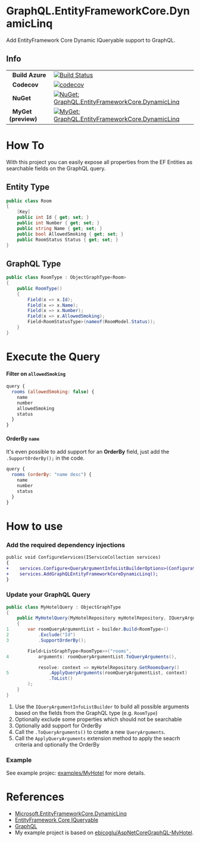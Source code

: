 # GraphQL.EntityFrameworkCore.DynamicLinq

Add EntityFramework Core Dynamic IQueryable support to GraphQL.

## Info
| | |
|-|-|
| &nbsp;&nbsp;**Build Azure** | [![Build Status](https://dev.azure.com/stef/GraphQL.EntityFrameworkCore.DynamicLinq/_apis/build/status/StefH.GraphQL.EntityFrameworkCore.DynamicLinq)](https://dev.azure.com/stef/GraphQL.EntityFrameworkCore.DynamicLinq/_build/latest?definitionId=26) |
| &nbsp;&nbsp;**Codecov** | [![codecov](https://codecov.io/gh/StefH/GraphQL.EntityFrameworkCore.DynamicLinq/branch/master/graph/badge.svg)](https://codecov.io/gh/StefH/GraphQL.EntityFrameworkCore.DynamicLinq) |
| &nbsp;&nbsp;**NuGet** | [![NuGet: GraphQL.EntityFrameworkCore.DynamicLinq](https://buildstats.info/nuget/GraphQL.EntityFrameworkCore.DynamicLinq)](https://www.nuget.org/packages/GraphQL.EntityFrameworkCore.DynamicLinq)
| &nbsp;&nbsp;**MyGet (preview)** | [![MyGet: GraphQL.EntityFrameworkCore.DynamicLinq](https://buildstats.info/myget/graphql_entityframeworkcore_dynamiclinq/GraphQL.EntityFrameworkCore.DynamicLinq)](https://www.myget.org/feed/graphql_entityframeworkcore_dynamiclinq/package/nuget/GraphQL.EntityFrameworkCore.DynamicLinq) |


# How To

With this project you can easily expose all properties from the EF Entities as searchable fields on the GraphQL query.

## Entity Type

``` c#
public class Room
{
    [Key]
    public int Id { get; set; }
    public int Number { get; set; }
    public string Name { get; set; }
    public bool AllowedSmoking { get; set; }
    public RoomStatus Status { get; set; }
}
```

## GraphQL Type

``` c#
public class RoomType : ObjectGraphType<Room>
{
    public RoomType()
    {
        Field(x => x.Id);
        Field(x => x.Name);
        Field(x => x.Number);
        Field(x => x.AllowedSmoking);
        Field<RoomStatusType>(nameof(RoomModel.Status));
    }
}
```

# Execute the Query

#### Filter on `allowedSmoking`
``` js
query {
  rooms (allowedSmoking: false) {
    name
    number
    allowedSmoking
    status
  }
}
```

#### OrderBy `name`
It's even possible to add support for an **OrderBy** field, just add the `.SupportOrderBy();` in the code.

``` js
query {
  rooms (orderBy: "name desc") {
    name
    number
    status
  }
}
```

# How to use

### Add the required dependency injections
``` diff
public void ConfigureServices(IServiceCollection services)
{
+    services.Configure<QueryArgumentInfoListBuilderOptions>(Configuration.GetSection("QueryArgumentInfoListBuilderOptions"));
+    services.AddGraphQLEntityFrameworkCoreDynamicLinq();
}
```

### Update your GraphQL Query
``` c#
public class MyHotelQuery : ObjectGraphType
{
    public MyHotelQuery(MyHotelRepository myHotelRepository, IQueryArgumentInfoListBuilder builder)
    {
1       var roomQueryArgumentList = builder.Build<RoomType>()
2           .Exclude("Id")
3           .SupportOrderBy();

        Field<ListGraphType<RoomType>>("rooms",
4           arguments: roomQueryArgumentList.ToQueryArguments(),

            resolve: context => myHotelRepository.GetRoomsQuery()
5               .ApplyQueryArguments(roomQueryArgumentList, context)
                .ToList()
        );
    }
}
```

1. Use the `IQueryArgumentInfoListBuilder` to build all possible arguments based on the fields from the GraphQL type (e.g. `RoomType`)
2. Optionally exclude some properties which should not be searchable
3. Optionally add support for OrderBy 
4. Call the `.ToQueryArguments()` to craete a new `QueryArguments`.
5. Call the `ApplyQueryArguments` extension method to apply the seacrh criteria and optionally the OrderBy

### Example
See example projec: [examples/MyHotel](https://github.com/StefH/GraphQL.EntityFrameworkCore.DynamicLinq/tree/master/examples/MyHotel) for more details.


# References
- [Microsoft.EntityFrameworkCore.DynamicLinq](https://github.com/StefH/System.Linq.Dynamic.Core)
- [EntityFramework Core IQueryable](https://docs.microsoft.com/en-us/dotnet/api/microsoft.entityframeworkcore.dbset-1.system-linq-iqueryable-provider)
- [GraphQL](https://github.com/graphql-dotnet/graphql-dotnet)
- My example project is based on [ebicoglu/AspNetCoreGraphQL-MyHotel](https://github.com/ebicoglu/AspNetCoreGraphQL-MyHotel).